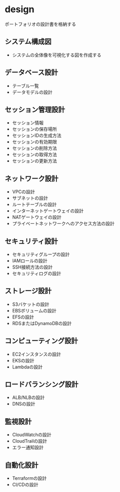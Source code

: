 # design

ポートフォリオの設計書を格納する

## システム構成図
- システムの全体像を可視化する図を作成する

## データベース設計
- テーブル一覧
- データモデルの設計

## セッション管理設計
- セッション情報
- セッションの保存場所
- セッションIDの生成方法
- セッションの有効期限
- セッションの削除方法
- セッションの取得方法
- セッションの更新方法

## ネットワーク設計
- VPCの設計
- サブネットの設計
- ルートテーブルの設計
- インターネットゲートウェイの設計
- NATゲートウェイの設計
- プライベートネットワークへのアクセス方法の設計

## セキュリティ設計
- セキュリティグループの設計
- IAMロールの設計
- SSH接続方法の設計
- セキュリティログの設計

## ストレージ設計
- S3バケットの設計
- EBSボリュームの設計
- EFSの設計
- RDSまたはDynamoDBの設計

## コンピューティング設計
- EC2インスタンスの設計
- EKSの設計
- Lambdaの設計

## ロードバランシング設計
- ALB/NLBの設計
- DNSの設計

## 監視設計
- CloudWatchの設計
- CloudTrailの設計
- エラー通知設計

## 自動化設計
- Terraformの設計
- CI/CDの設計
